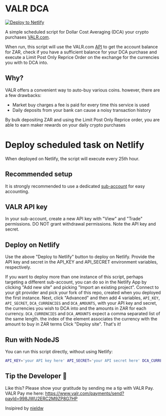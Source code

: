 # VALR DCA
[![Deploy to Netlify](https://www.netlify.com/img/deploy/button.svg)](https://app.netlify.com/start/deploy?repository=https://github.com/yashutanna/valr-dca-serverless)

A simple scheduled script for Dollar Cost Averaging (DCA) your crypto purchases  [VALR.com](https://www.valr.com/invite/VAGUBUNX).

When run, this script will use the VALR.com [API](https://docs.valr.com/) to get the account balance for ZAR, check if you have a sufficient balance for your DCA purchase and execute a Limit Post Only Reprice Order on the exchange for the currencies you with to DCA into.

## Why?
VALR offers a convenient way to auto-buy various coins. however, there are a few drawbacks: 
* Market buy charges a fee is paid for every time this service is used
* Daily deposits from your bank can cause a noisy transaction history

By bulk depositing ZAR and using the Limit Post Only Reprice order, you are able to earn maker rewards on your daily crypto purchases 

# Deploy scheduled task on Netlify
When deployed on Netlify, the script will execute every 25th hour.

## Recommended setup
It is strongly recommended to use a dedicated [sub-account](https://support.valr.com/hc/en-us/articles/4409820263186) for easy accounting.

## VALR API key
In your sub-account, create a new API key with "View" and "Trade" permissions. DO NOT grant withdrawal permissions.
Note the API key and secret.

## Deploy on Netlify
Use the above "Deploy to Netlify" button to deploy on Netlify. Provide the API key and secret in the API_KEY and API_SECRET environment variables, respectively.

If you want to deploy more than one instance of this script, perhaps targeting a different sub-account, you can do so in the Netlify App by clicking "Add new site" and picking "Import an existing project".
Connect to your git provider and pick your fork of this repo, created when you deployed the first instance.
Next, click "Advanced" and then add 4 variables, `API_KEY`, `API_SECRET`, `DCA_CURRENCIES` and `DCA_AMOUNTS`, with your API key and secret, the currencies you wish to DCA into and the amounts in ZAR for each currency.
`DCA_CURRENCIES` and `DCA_AMOUNTS` expect a comma separated list of the same length. the index of the element associates the currency with the amount to buy in ZAR terms
Click "Deploy site". That's it!

## Run with NodeJS
You can run this script directly, without using Netlify:

```bash
API_KEY='your API key here' API_SECRET='your API secret here' DCA_CURRENCIES='ETH' DCA_AMOUNTS='100' node buy-crypto.js
```

## Tip the Developer 🫶
Like this? Please show your gratitude by sending me a tip with VALR Pay.
VALR Pay me here: https://www.valr.com/payments/send?payId=998JWU2ERC2M9ZP8G7HP

Insipired by [nieldw](https://app.netlify.com/start/deploy?repository=https://github.com/nieldw/valr-restaking-serverless)